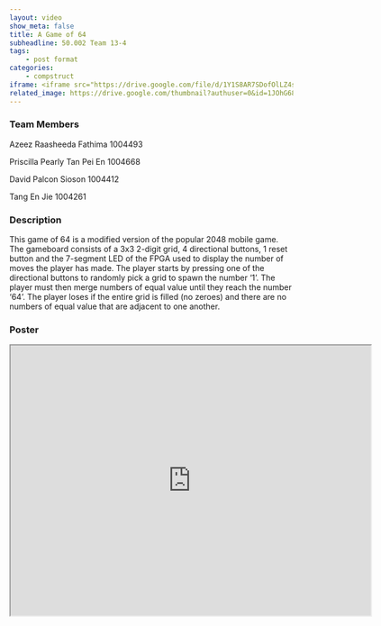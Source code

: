 ```yaml
---
layout: video
show_meta: false
title: A Game of 64
subheadline: 50.002 Team 13-4
tags:
    - post format
categories:
    - compstruct
iframe: <iframe src="https://drive.google.com/file/d/1Y1S8AR7SDofOlLZ4s9r5tjGYlUf7c8fb/preview" width="640" height="480"></iframe>
related_image: https://drive.google.com/thumbnail?authuser=0&id=1JOhG68Y6vt5u8lImGPf4WaZmS3QnQfC_&sz=w300-h300-p-k-nu-iv1
---
```


### Team Members

Azeez Raasheeda Fathima 1004493

Priscilla Pearly Tan Pei En 1004668

David Palcon Sioson 1004412

Tang En Jie 1004261  

### Description

This game of 64 is a modified version of the popular 2048 mobile game. The gameboard consists of a 3x3 2-digit grid, 4 directional buttons, 1 reset button and the 7-segment LED of the FPGA used to display the number of moves the player has made. The player starts by pressing one of the directional buttons to randomly pick a grid to spawn the number ‘1’. The player must then merge numbers of equal value until they reach the number ‘64’. The player loses if the entire grid is filled (no zeroes) and there are no numbers of equal value that are adjacent to one another.

### Poster

<iframe src="https://drive.google.com/file/d/1JOhG68Y6vt5u8lImGPf4WaZmS3QnQfC_/preview" width="640" height="480"></iframe>
